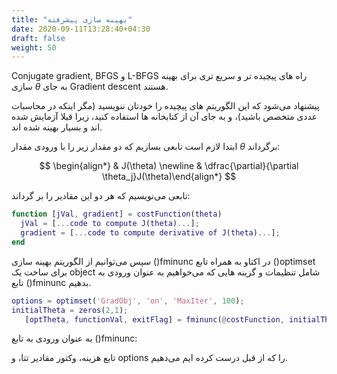 ```yaml
---
title: "بهینه سازی پیشرفته"
date: 2020-09-11T13:28:40+04:30
draft: false
weight: 50
---
```


Conjugate gradient, BFGS و L-BFGS
راه های پیچیده تر و سریع تری برای بهینه سازی $\theta$ به جای Gradient descent هستند.

پیشنهاد می‌شود که این الگوریتم های پیچیده را خودتان ننویسید
(مگر اینکه در محاسبات عددی متخصص باشید)،
و به جای آن از کتابخانه ها استفاده کنید، زیرا قبلا آزمایش شده اند و بسیار بهینه شده اند.

ابتدا لازم است تابعی بسازیم که دو مقدار زیر را با ورودی مقدار $\theta$ برگرداند:

$$
\begin{align*} & J(\theta) \newline & \dfrac{\partial}{\partial \theta_j}J(\theta)\end{align*}
$$

تابعی می‌نویسیم که هر دو این مقادیر را بر گرداند:


``` matlab
function [jVal, gradient] = costFunction(theta)
  jVal = [...code to compute J(theta)...];
  gradient = [...code to compute derivative of J(theta)...];
end
```

سپس می‌توانیم از الگوریتم بهینه سازی ()fminunc در اکتاو به همراه تابع ()optimset برای ساخت یک
object شامل تنظیمات و گزینه هایی که می‌خواهیم به عنوان ورودی به تابع ()fminunc بدهیم.

``` matlab
options = optimset('GradObj', 'on', 'MaxIter', 100);
initialTheta = zeros(2,1);
   [optTheta, functionVal, exitFlag] = fminunc(@costFunction, initialTheta, options);
```

به عنوان ورودی به تابع ()fminunc:

تابع هزینه، وکتور مقادیر تتا، و options را که از قبل درست کرده ایم می‌دهیم.